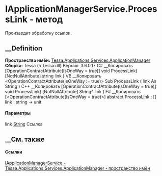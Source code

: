 # IApplicationManagerService.ProcessLink - метод
Производит обработку ссылок.
## __Definition
 **Пространство имён:**
[Tessa.Applications.Services.ApplicationManager](N_Tessa_Applications_Services_ApplicationManager.htm)  
 **Сборка:** Tessa (в Tessa.dll) Версия: 3.6.0.17
C# __Копировать
    [OperationContractAttribute(IsOneWay = true)]
    void ProcessLink(
    	[NotNullAttribute] string link
    )
VB __Копировать
    <OperationContractAttribute(IsOneWay := true)>
    Sub ProcessLink ( 
    	<NotNullAttribute> link As String
    )
C++ __Копировать
    [OperationContractAttribute(IsOneWay = true)]
    void ProcessLink(
    	[NotNullAttribute] String^ link
    )
F# __Копировать
     [<OperationContractAttribute(IsOneWay = true)>]
    abstract ProcessLink : 
            [<NotNullAttribute>] link : string -> unit 
#### Параметры
link [String](https://learn.microsoft.com/dotnet/api/system.string)
     Ссылка 
## __См. также
#### Ссылки
[IApplicationManagerService -
](T_Tessa_Applications_Services_ApplicationManager_IApplicationManagerService.htm)
[Tessa.Applications.Services.ApplicationManager - пространство
имён](N_Tessa_Applications_Services_ApplicationManager.htm)
